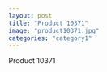 ```yaml
---
layout: post
title: "Product 10371"
image: "product10371.jpg"
categories: "category1"
---
```

Product 10371
